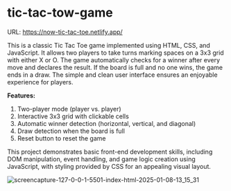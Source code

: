 # tic-tac-tow-game

URL: https://now-tic-tac-toe.netlify.app/

This is a classic Tic Tac Toe game implemented using HTML, CSS, and JavaScript. It allows two players to take turns marking spaces on a 3x3 grid with either X or O. The game automatically checks for a winner after every move and declares the result. If the board is full and no one wins, the game ends in a draw. The simple and clean user interface ensures an enjoyable experience for players.

**Features:**

1. Two-player mode (player vs. player)
2. Interactive 3x3 grid with clickable cells
3. Automatic winner detection (horizontal, vertical, and diagonal)
4. Draw detection when the board is full
5. Reset button to reset the game

This project demonstrates basic front-end development skills, including DOM manipulation, event handling, and game logic creation using JavaScript, with styling provided by CSS for an appealing visual layout.

![screencapture-127-0-0-1-5501-index-html-2025-01-08-13_15_31](https://github.com/user-attachments/assets/06f5e4d5-15b7-4d77-8e53-804a6c4eed63)
